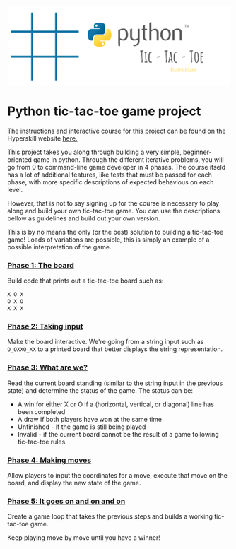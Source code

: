 ![logo](https://github.com/iuliaferoli/tic_tac_toe/blob/0ebbb7c9f8a0b0ddef40ea007df92a153d5f413c/Screenshot%202023-08-21%20at%2014.47.52.png)

# Python tic-tac-toe game project

The instructions and interactive course for this project can be found on the Hyperskill website [here.](https://hyperskill.org/projects/73?track=6)

This project takes you along through building a very simple, beginner-oriented game in python. 
Through the different iterative problems, you will go from 0 to command-line game developer in 4 phases.
The course itseld has a lot of additional features, like tests that must be passed for each phase, with more specific descriptions of expected behavious on each level.

However, that is not to say signing up for the course is necessary to play along and build your own tic-tac-toe game. You can use the descriptions bellow as guidelines and build out your own version.

This is by no means the only (or the best) solution to building a tic-tac-toe game! Loads of variations are possible, this is simply an example of a possible interpretation of the game.

### [Phase 1: The board](/tictactoe_problem1.py)

Build code that prints out a tic-tac-toe board such as:
```
X O X
O X O
X X X
```

### [Phase 2: Taking input](/tictactoe_problem2.py)

Make the board interactive. We're going from a string input such as `O_OXXO_XX` to a printed board that better displays the string representation.

### [Phase 3: What are we?](/tictactoe_problem3.py)

Read the current board standing (similar to the string input in the previous state) and determine the status of the game. The status can be:
* A win for either X or O if a (horizontal, vertical, or diagonal) line has been completed
* A draw if both players have won at the same time
* Unfinished - if the game is still being played
* Invalid - if the current board cannot be the result of a game following tic-tac-toe rules.

### [Phase 4: Making moves](/tictactoe_problem4.py)

Allow players to input the coordinates for a move, execute that move on the board, and display the new state of the game. 

### [Phase 5: It goes on and on and on](/tictactoe.py)

Create a game loop that takes the previous steps and builds a working tic-tac-toe game. 

Keep playing move by move until you have a winner!

